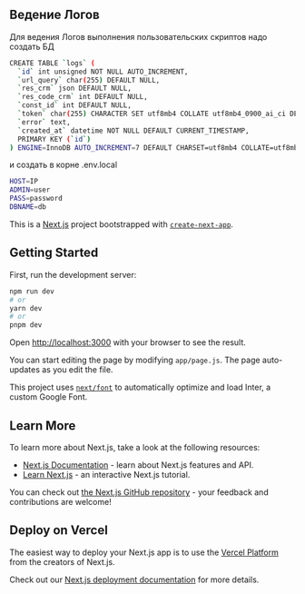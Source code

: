 ## Ведение Логов

Для ведения Логов выполнения пользовательских скриптов надо создать БД
```bash
CREATE TABLE `logs` (
  `id` int unsigned NOT NULL AUTO_INCREMENT,
  `url_query` char(255) DEFAULT NULL,
  `res_crm` json DEFAULT NULL,
  `res_code_crm` int DEFAULT NULL,
  `const_id` int DEFAULT NULL,
  `token` char(255) CHARACTER SET utf8mb4 COLLATE utf8mb4_0900_ai_ci DEFAULT NULL,
  `error` text,
  `created_at` datetime NOT NULL DEFAULT CURRENT_TIMESTAMP,
  PRIMARY KEY (`id`)
) ENGINE=InnoDB AUTO_INCREMENT=7 DEFAULT CHARSET=utf8mb4 COLLATE=utf8mb4_0900_ai_ci;
```
и создать в корне .env.local

```bash
HOST=IP
ADMIN=user
PASS=password
DBNAME=db
```

This is a [Next.js](https://nextjs.org/) project bootstrapped with [`create-next-app`](https://github.com/vercel/next.js/tree/canary/packages/create-next-app).

## Getting Started

First, run the development server:

```bash
npm run dev
# or
yarn dev
# or
pnpm dev
```

Open [http://localhost:3000](http://localhost:3000) with your browser to see the result.

You can start editing the page by modifying `app/page.js`. The page auto-updates as you edit the file.

This project uses [`next/font`](https://nextjs.org/docs/basic-features/font-optimization) to automatically optimize and load Inter, a custom Google Font.

## Learn More

To learn more about Next.js, take a look at the following resources:

- [Next.js Documentation](https://nextjs.org/docs) - learn about Next.js features and API.
- [Learn Next.js](https://nextjs.org/learn) - an interactive Next.js tutorial.

You can check out [the Next.js GitHub repository](https://github.com/vercel/next.js/) - your feedback and contributions are welcome!

## Deploy on Vercel

The easiest way to deploy your Next.js app is to use the [Vercel Platform](https://vercel.com/new?utm_medium=default-template&filter=next.js&utm_source=create-next-app&utm_campaign=create-next-app-readme) from the creators of Next.js.

Check out our [Next.js deployment documentation](https://nextjs.org/docs/deployment) for more details.

